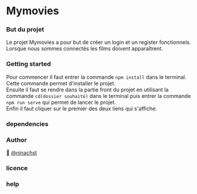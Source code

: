 # Mymovies

### But du projet
  Le projet Mymovies a pour but de créer un login et un register fonctionnels. Lorsque nous sommes connectés les films doivent apparaîtrent.

### Getting started
   Pour commencer il faut entrer la commande ```npm install``` dans le terminal. Cette commande permet d'installer le projet.  
   Ensuite il faut se rendre dans la partie front du projet en utilisant la commande ```cd(dossier souhaité)``` dans le terminal puis entrer la commande ```npm run serve``` qui permet de lancer le projet.  
   Enfin il faut cliquer sur le premier des deux liens qui s'affiche.
   
### dependencies

### Author 
:bust_in_silhouette: [@ninachst](https://github.com/ninachst)  
### licence
### help
